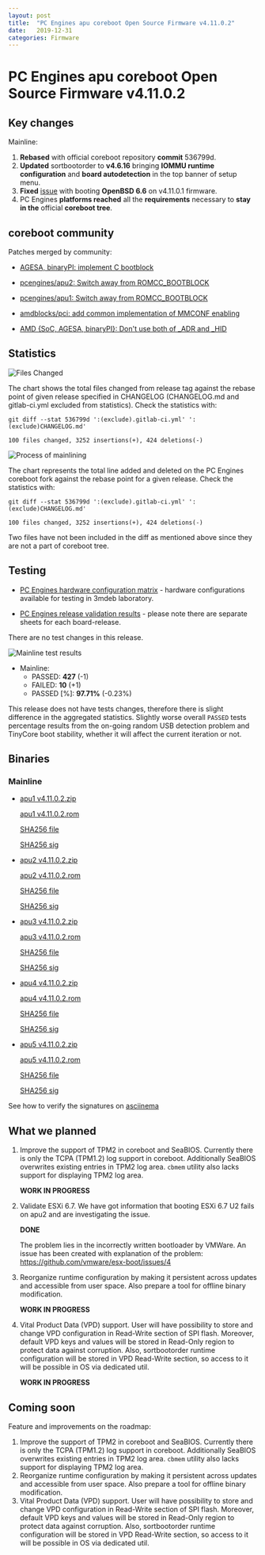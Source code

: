 ```yaml
---
layout: post
title:  "PC Engines apu coreboot Open Source Firmware v4.11.0.2"
date:   2019-12-31
categories: Firmware
---
```

# PC Engines apu coreboot Open Source Firmware v4.11.0.2

## Key changes

Mainline:

1. **Rebased** with official coreboot repository **commit** 536799d.
2. **Updated** sortbootorder to **v4.6.16** bringing **IOMMU runtime**
   **configuration** and **board autodetection** in the top banner of setup
   menu.
3. **Fixed** [issue](https://github.com/pcengines/coreboot/issues/356) with booting
   **OpenBSD 6.6** on v4.11.0.1 firmware.
4. PC Engines **platforms reached** all the **requirements** necessary to **stay in the**
   official **coreboot tree**.

## coreboot community

Patches merged by community:

* [AGESA, binaryPI: implement C bootblock](https://review.coreboot.org/c/coreboot/+/36914)

* [pcengines/apu2: Switch away from ROMCC_BOOTBLOCK](https://review.coreboot.org/c/coreboot/+/36915)

* [pcengines/apu1: Switch away from ROMCC_BOOTBLOCK](https://review.coreboot.org/c/coreboot/+/37332)

* [amdblocks/pci: add common implementation of MMCONF enabling](https://review.coreboot.org/c/coreboot/+/37552)

* [AMD {SoC, AGESA, binaryPI}: Don't use both of _ADR and _HID](https://review.coreboot.org/c/coreboot/+/37835)

## Statistics

![Files Changed](https://cloud.3mdeb.com/index.php/s/yTQrwdqCfsjLYqL/preview)

The chart shows the total files changed from release tag against the rebase
point of given release specified in CHANGELOG (CHANGELOG.md and gitlab-ci.yml
excluded from statistics). Check the statistics with:

```
git diff --stat 536799d ':(exclude).gitlab-ci.yml' ':(exclude)CHANGELOG.md'
```

`100 files changed, 3252 insertions(+), 424 deletions(-)`

![Process of mainlining](https://cloud.3mdeb.com/index.php/s/szWeD85ggoHikdY/preview)

The chart represents the total line added and deleted on the PC Engines
coreboot fork against the rebase point for a given release. Check the
statistics with:

```
git diff --stat 536799d ':(exclude).gitlab-ci.yml' ':(exclude)CHANGELOG.md'
```

`100 files changed, 3252 insertions(+), 424 deletions(-)`

Two files have not been included in the diff as mentioned above since they are
not a part of coreboot tree.

## Testing

* [PC Engines hardware configuration matrix](https://cloud.3mdeb.com/index.php/s/ce829QADwA7sHx9/preview) - hardware configurations available for testing in 3mdeb laboratory.

* [PC Engines release validation results](https://3mdeb.us16.list-manage.com/track/click?u=fce95b885fc13fbf1db611816&id=96d9b426c0&e=16ffa34a09) - please note there are separate sheets for each board-release.

There are no test changes in this release.

![Mainline test results](https://cloud.3mdeb.com/index.php/s/Mx69zQBScReaDtK/preview)

* Mainline:
  * PASSED: **427** (-1)
  * FAILED: **10** (+1)
  * PASSED [%]: **97.71%** (-0.23%)

This release does not have tests changes, therefore there is slight difference
in the aggregated statistics. Slightly worse overall `PASSED` tests percentage
results from the on-going random USB detection problem and TinyCore boot
stability, whether it will affect the current iteration or not.

## Binaries

### Mainline

* [apu1 v4.11.0.2.zip](https://3mdeb.com/open-source-firmware/pcengines/apu1/apu1_v4.11.0.2.zip)

  [apu1 v4.11.0.2.rom](https://3mdeb.com/open-source-firmware/pcengines/apu1/apu1_v4.11.0.2.rom)

  [SHA256 file](https://3mdeb.com/open-source-firmware/pcengines/apu1/apu1_v4.11.0.2.SHA256)

  [SHA256 sig](https://3mdeb.com/open-source-firmware/pcengines/apu1/apu1_v4.11.0.2.SHA256.sig)

* [apu2 v4.11.0.2.zip](https://3mdeb.com/open-source-firmware/pcengines/apu2/apu2_v4.11.0.2.zip)

  [apu2 v4.11.0.2.rom](https://3mdeb.com/open-source-firmware/pcengines/apu2/apu2_v4.11.0.2.rom)

  [SHA256 file](https://3mdeb.com/open-source-firmware/pcengines/apu2/apu2_v4.11.0.2.SHA256)

  [SHA256 sig](https://3mdeb.com/open-source-firmware/pcengines/apu2/apu2_v4.11.0.2.SHA256.sig)

* [apu3 v4.11.0.2.zip](https://3mdeb.com/open-source-firmware/pcengines/apu3/apu3_v4.11.0.2.zip)

  [apu3 v4.11.0.2.rom](https://3mdeb.com/open-source-firmware/pcengines/apu3/apu3_v4.11.0.2.rom)

  [SHA256 file](https://3mdeb.com/open-source-firmware/pcengines/apu3/apu3_v4.11.0.2.SHA256)

  [SHA256 sig](https://3mdeb.com/open-source-firmware/pcengines/apu3/apu3_v4.11.0.2.SHA256.sig)

* [apu4 v4.11.0.2.zip](https://3mdeb.com/open-source-firmware/pcengines/apu4/apu4_v4.11.0.2.zip)

  [apu4 v4.11.0.2.rom](https://3mdeb.com/open-source-firmware/pcengines/apu4/apu4_v4.11.0.2.rom)

  [SHA256 file](https://3mdeb.com/open-source-firmware/pcengines/apu4/apu4_v4.11.0.2.SHA256)

  [SHA256 sig](https://3mdeb.com/open-source-firmware/pcengines/apu4/apu4_v4.11.0.2.SHA256.sig)

* [apu5 v4.11.0.2.zip](https://3mdeb.com/open-source-firmware/pcengines/apu5/apu5_v4.11.0.2.zip)

  [apu5 v4.11.0.2.rom](https://3mdeb.com/open-source-firmware/pcengines/apu5/apu5_v4.11.0.2.rom)

  [SHA256 file](https://3mdeb.com/open-source-firmware/pcengines/apu5/apu5_v4.11.0.2.SHA256)

  [SHA256 sig](https://3mdeb.com/open-source-firmware/pcengines/apu5/apu5_v4.11.0.2.SHA256.sig)

See how to verify the signatures on [asciinema](https://asciinema.org/a/227035)

## What we planned

1. Improve the support of TPM2 in coreboot and SeaBIOS. Currently there is only
   the TCPA (TPM1.2) log support in coreboot. Additionally SeaBIOS overwrites
   existing entries in TPM2 log area. `cbmem` utility also lacks support for
   displaying TPM2 log area.

   **WORK IN PROGRESS**

2. Validate ESXi 6.7. We have got information that booting ESXi 6.7 U2 fails on
   apu2 and are investigating the issue.

   **DONE**

   The problem lies in the incorrectly written bootloader by VMWare. An issue
   has been created with explanation of the problem:
   https://github.com/vmware/esx-boot/issues/4

3. Reorganize runtime configuration by making it persistent across updates and
   accessible from user space. Also prepare a tool for offline binary
   modification.

   **WORK IN PROGRESS**

4. Vital Product Data (VPD) support. User will have possibility to store
   and change VPD configuration in Read-Write section of SPI flash. Moreover,
   default VPD keys and values will be stored in Read-Only region to protect
   data against corruption. Also, sortbootorder runtime configuration will be
   stored in VPD Read-Write section, so access to it will be possible in OS
   via dedicated util.

   **WORK IN PROGRESS**

## Coming soon

Feature and improvements on the roadmap:

1. Improve the support of TPM2 in coreboot and SeaBIOS. Currently there is only
   the TCPA (TPM1.2) log support in coreboot. Additionally SeaBIOS overwrites
   existing entries in TPM2 log area. `cbmem` utility also lacks support for
   displaying TPM2 log area.
2. Reorganize runtime configuration by making it persistent across updates and
   accessible from user space. Also prepare a tool for offline binary
   modification.
3. Vital Product Data (VPD) support. User will have possibility to store
   and change VPD configuration in Read-Write section of SPI flash. Moreover,
   default VPD keys and values will be stored in Read-Only region to protect
   data against corruption. Also, sortbootorder runtime configuration will be
   stored in VPD Read-Write section, so access to it will be possible in OS
   via dedicated util.
